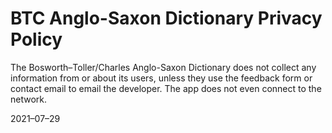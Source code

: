 # BTC Anglo-Saxon Dictionary Privacy Policy

The Bosworth–Toller/Charles Anglo-Saxon Dictionary does not collect any
information from or about its users, unless they use the feedback form or
contact email to email the developer. The app does not even connect to the
network.

2021–07–29
